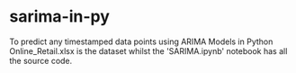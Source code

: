 # sarima-in-py
To predict any timestamped data points using ARIMA Models in Python
Online_Retail.xlsx is the dataset whilst the 'SARIMA.ipynb' notebook has all the source code.
